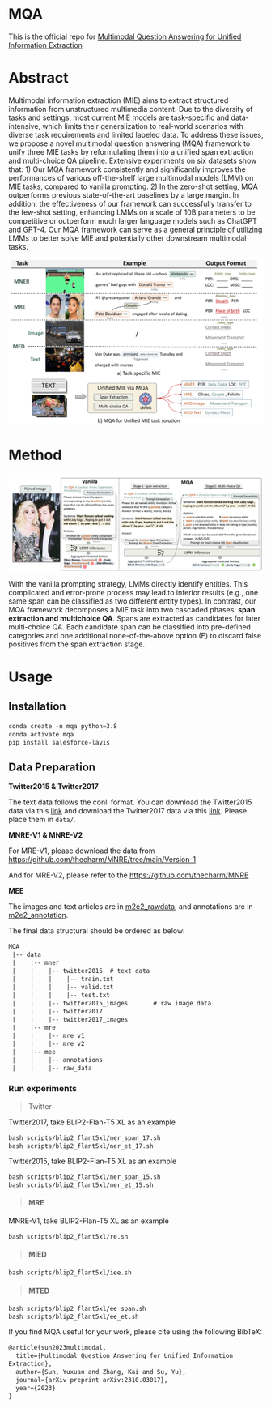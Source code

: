 # <centering> MQA

This is the official repo for [Multimodal Question Answering for Unified Information Extraction](https://arxiv.org/abs/2310.03017)

# Abstract

Multimodal information extraction (MIE) aims to extract structured information from unstructured multimedia content. Due to the diversity of tasks and settings, most current MIE models are task-specific and data-intensive, which limits their generalization to real-world scenarios with diverse task requirements and limited labeled data. To address these issues, we propose a novel multimodal question answering (MQA) framework to unify three MIE tasks by reformulating them into a unified span extraction and multi-choice QA pipeline. Extensive experiments on six datasets show that: 1) Our MQA framework consistently and significantly improves the performances of various off-the-shelf large multimodal models (LMM) on MIE tasks, compared to vanilla prompting. 2) In the zero-shot setting, MQA outperforms previous state-of-the-art baselines by a large margin. In addition, the effectiveness of our framework can successfully transfer to the few-shot setting, enhancing LMMs on a scale of 10B parameters to be competitive or outperform much larger language models such as ChatGPT and GPT-4. Our MQA framework can serve as a general principle of utilizing LMMs to better solve MIE and potentially other downstream multimodal tasks.

![image-20240310231907687](./imgs/image-20240310231907687.png)



# Method

![image-20240310232122683](./imgs/image-20240310232122684)

With the vanilla prompting strategy, LMMs directly identify entities. This complicated and error-prone process may lead to inferior results (e.g., one same span can be classified as two different entity types). In contrast, our MQA framework decomposes a MIE task into two cascaded phases: **span extraction and multichoice QA**. Spans are extracted as candidates for later multi-choice QA. Each candidate span can be classified into pre-defined categories and one additional none-of-the-above option (E) to discard false positives from the span extraction stage.





# Usage



## Installation

```
conda create -n mqa python=3.8
conda activate mqa
pip install salesforce-lavis
```



## Data Preparation

**Twitter2015 & Twitter2017**

The text data follows the conll format. You can download the Twitter2015 data via this [link](https://drive.google.com/file/d/1qAWrV9IaiBadICFb7mAreXy3llao_teZ/view?usp=sharing) and download the Twitter2017 data via this [link](https://drive.google.com/file/d/1ogfbn-XEYtk9GpUECq1-IwzINnhKGJqy/view?usp=sharing). Please place them in `data/`.

**MNRE-V1 & MNRE-V2**

For MRE-V1, please download the data from https://github.com/thecharm/MNRE/tree/main/Version-1

And for MRE-V2, please refer to the https://github.com/thecharm/MNRE

**MEE**

The images and text articles are in [m2e2_rawdata](https://drive.google.com/file/d/1xtFMjt_eYgeBts5rBomOWbPo7wV_mnhy/view?usp=sharing), and annotations are in [m2e2_annotation](http://blender.cs.illinois.edu/software/m2e2/m2e2_v0.1/m2e2_annotations.zip).



The final data structural should be ordered as below:

```
MQA
 |-- data
 |    |-- mner
 |    |    |-- twitter2015  # text data
 |    |    |    |-- train.txt
 |    |    |    |-- valid.txt
 |    |    |    |-- test.txt
 |    |    |-- twitter2015_images       # raw image data
 |    |    |-- twitter2017
 |    |    |-- twitter2017_images
 |    |-- mre
 |    |    |-- mre_v1         
 |    |    |-- mre_v2   
 |    |-- mee
 |    |    |-- annotations       
 |    |    |-- raw_data     
```



### Run experiments

> Twitter

Twitter2017, take BLIP2-Flan-T5 XL as an example

```
bash scripts/blip2_flant5xl/ner_span_17.sh
bash scripts/blip2_flant5xl/ner_et_17.sh
```

Twitter2015, take BLIP2-Flan-T5 XL as an example

```
bash scripts/blip2_flant5xl/ner_span_15.sh
bash scripts/blip2_flant5xl/ner_et_15.sh
```



> #### MRE

MNRE-V1, take BLIP2-Flan-T5 XL as an example

```
bash scripts/blip2_flant5xl/re.sh
```



> #### MIED

```
bash scripts/blip2_flant5xl/iee.sh
```



> #### MTED

```
bash scripts/blip2_flant5xl/ee_span.sh
bash scripts/blip2_flant5xl/ee_et.sh
```





If you find MQA useful for your work, please cite using the following BibTeX:

```
@article{sun2023multimodal,
  title={Multimodal Question Answering for Unified Information Extraction},
  author={Sun, Yuxuan and Zhang, Kai and Su, Yu},
  journal={arXiv preprint arXiv:2310.03017},
  year={2023}
}
```
